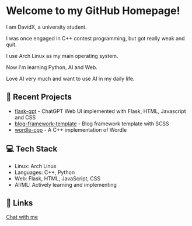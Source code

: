 # Welcome to my GitHub Homepage!
I am DavidX, a university student.

I was once engaged in C++ contest programming, but got really weak and quit.

I use Arch Linux as my main operating system.

Now I'm learning Python, AI and Web.

Love AI very much and want to use AI in my daily life.

## 🚀 Recent Projects

- [flask-gpt](https://github.com/Davidasx/flask-gpt) - ChatGPT Web UI implemented with Flask, HTML, Javascript and CSS
- [blog-framework-template](https://github.com/Davidasx/blog-framework-template) - Blog framework template with SCSS
- [wordle-cpp](https://github.com/Davidasx/wordle-cpp) - A C++ implementation of Wordle

## 💻 Tech Stack

- Linux: Arch Linux
- Languages: C++, Python
- Web: Flask, HTML, JavaScript, CSS
- AI/ML: Actively learning and implementing

## 🔗 Links

[Chat with me](https://chat.davidx.us.kg)
